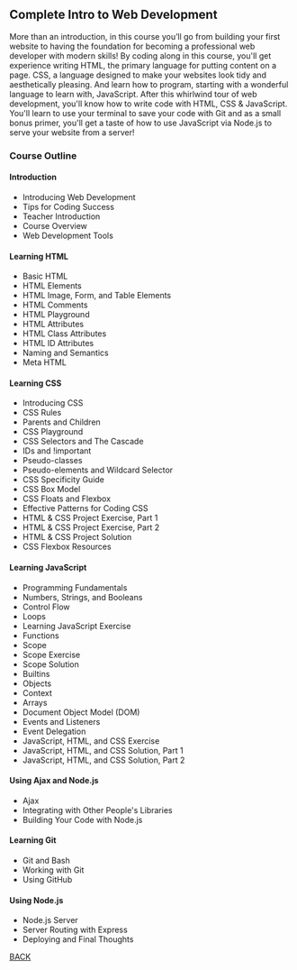 ## Complete Intro to Web Development

More than an introduction, in this course you’ll go from building your first website to having the foundation for becoming a professional web developer with modern skills! By coding along in this course, you'll get experience writing HTML, the primary language for putting content on a page. CSS, a language designed to make your websites look tidy and aesthetically pleasing. And learn how to program, starting with a wonderful language to learn with, JavaScript. After this whirlwind tour of web development, you'll know how to write code with HTML, CSS & JavaScript. You'll learn to use your terminal to save your code with Git and as a small bonus primer, you'll get a taste of how to use JavaScript via Node.js to serve your website from a server!

<!-- https://btholt.github.io/intro-to-web-dev-v2/ -->

### Course Outline
#### Introduction
- Introducing Web Development
- Tips for Coding Success
- Teacher Introduction
- Course Overview
- Web Development Tools

#### Learning HTML
- Basic HTML
- HTML Elements
- HTML Image, Form, and Table Elements
- HTML Comments
- HTML Playground
- HTML Attributes
- HTML Class Attributes
- HTML ID Attributes
- Naming and Semantics
- Meta HTML

#### Learning CSS
- Introducing CSS
- CSS Rules
- Parents and Children
- CSS Playground
- CSS Selectors and The Cascade
- IDs and !important
- Pseudo-classes
- Pseudo-elements and Wildcard Selector
- CSS Specificity Guide
- CSS Box Model
- CSS Floats and Flexbox
- Effective Patterns for Coding CSS
- HTML & CSS Project Exercise, Part 1
- HTML & CSS Project Exercise, Part 2
- HTML & CSS Project Solution
- CSS Flexbox Resources

#### Learning JavaScript
- Programming Fundamentals
- Numbers, Strings, and Booleans
- Control Flow
- Loops
- Learning JavaScript Exercise
- Functions
- Scope
- Scope Exercise
- Scope Solution
- Builtins
- Objects
- Context
- Arrays
- Document Object Model (DOM)
- Events and Listeners
- Event Delegation
- JavaScript, HTML, and CSS Exercise
- JavaScript, HTML, and CSS Solution, Part 1
- JavaScript, HTML, and CSS Solution, Part 2

#### Using Ajax and Node.js
- Ajax
- Integrating with Other People's Libraries
- Building Your Code with Node.js

#### Learning Git
- Git and Bash
- Working with Git
- Using GitHub

#### Using Node.js
- Node.js Server
- Server Routing with Express
- Deploying and Final Thoughts

[BACK](./README.md)
